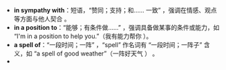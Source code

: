 - **in sympathy with**：短语，“赞同；支持；和…… 一致” ，强调在情感、观点等方面与他人契合 。
- **in a position to**：“能够；有条件做……” ，强调具备做某事的条件或能力，如 “I'm in a position to help you.”（我有能力帮你 ）。
- **a spell of**：“一段时间；一阵” ，“spell” 作名词有 “一段时间；一阵子” 含义，如 “a spell of good weather”（一阵好天气 ） 。
- 

